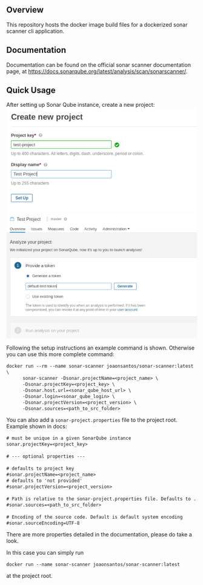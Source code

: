 ## Overview

This repository hosts the docker image build files for a dockerized sonar scanner cli application.

## Documentation

Documentation can be found on the official sonar scanner documentation page, at https://docs.sonarqube.org/latest/analysis/scan/sonarscanner/.

## Quick Usage

After setting up Sonar Qube instance, create a new project:
![Setup Project](https://raw.githubusercontent.com/joaonsantos/sonnar-scanner/master/imgs/setup_project.png)
![Generate Token](https://raw.githubusercontent.com/joaonsantos/sonnar-scanner/master/imgs/generate_token.png)

Following the setup instructions an example command is shown. Otherwise you can use this more complete command:

```
docker run --rm --name sonar-scanner joaonsantos/sonar-scanner:latest \
      sonar-scanner -Dsonar.projectName=<project_name> \
      -Dsonar.projectKey=<project_key> \
      -Dsonar.host.url=<sonar_qube_host_url> \
      -Dsonar.login=<sonar_qube_login> \
      -Dsonar.projectVersion=<project_version> \
      -Dsonar.sources=<path_to_src_folder>
```

You can also add a ```sonar-project.properties``` file to the project root. Example shown in docs:
```
# must be unique in a given SonarQube instance
sonar.projectKey=<project_key>

# --- optional properties ---

# defaults to project key
#sonar.projectName=<project_name>
# defaults to 'not provided'
#sonar.projectVersion=<project_version>
 
# Path is relative to the sonar-project.properties file. Defaults to .
#sonar.sources=<path_to_src_folder>
 
# Encoding of the source code. Default is default system encoding
#sonar.sourceEncoding=UTF-8
```

There are more properties detailed in the documentation, please do take a look.

In this case you can simply run
```
docker run --name sonar-scanner joaonsantos/sonar-scanner:latest
```
at the project root.
